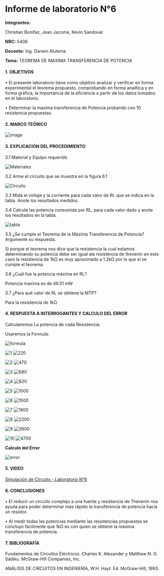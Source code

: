 # Informe de laboratorio N°6

**Integrantes:**

Christian Bonifaz, Jean Jacome, Kevin Sandoval

**NRC:** 5406

**Docente:** Ing. Darwin Alulema

**Tema:** TEOREMA DE MAXIMA TRANSFERENCIA DE POTENCIA

#### 1. OBJETIVOS 

•	El presente laboratorio tiene como objetivo analizar y verificar en forma experimental el teorema propuesto, comprobando en forma analítica y en forma gráfica, la importancia de la eficiencia a partir de los datos tomados en el laboratorio.

• Determinar la maxima transferencia de Potencia probando con 10 resistencia propuestas.

#### 2. MARCO TEÓRICO 

![image](https://user-images.githubusercontent.com/85208164/127431823-13ddadca-d2d6-48c0-86cc-dcf57c6158fc.png)


#### 3. EXPLICACIÓN DEL PROCEDIMIENTO

3.1 Material y Equipo requerido

![Materiales](https://user-images.githubusercontent.com/84586968/127574955-e0f767f8-0188-474c-b286-18ba7d8b5dcb.PNG)

3.2 Arme el circuito que se muestra en la figura 6.1

![Circuito](https://user-images.githubusercontent.com/84586968/127574957-76644fd9-b2c7-4f0b-bbc2-93e0e8b8937c.PNG)

3.3 Mida el voltaje y la corriente para cada valor de RL que se indica en la tabla. Anote los resultados medidos.

3.4 Calcule las potencia consumida por RL, para cada valor dado y anote los resultados en la tabla.

![tabla](https://user-images.githubusercontent.com/84586968/127574953-4f88d659-8047-4863-b21e-b0c9671773b2.PNG)

3.5 ¿Se cumple el Teorema de la Máxima Transferencia de Potencia? Argumente su respuesta.

Si porque el teorema nos dice que la resistencia la cual estamos determinando su potencia debe ser igual ala resistencia de thevenin en este caso la resistencia de 1kΩ es muy aproximado a 1.2kΩ por lo que si se cumple el teorema.

3.6 ¿Cuál fue la potencia máxima en RL?

Potencia maxima es de 46.51 mW

3.7 ¿Para qué valor de RL se obtiene la MTP?

Para la resistencia de 1kΩ

#### 4. RESPUESTA A INTERROGANTES Y CALCULO DEL ERROR
Calcularemos La potencia de cada Resistencia.

Usaremos la Formula:

![formula](https://user-images.githubusercontent.com/84586968/127576434-17243910-a258-486f-9473-6e69c0e00c48.PNG)


![1](https://user-images.githubusercontent.com/84586968/127574971-32188ba7-37af-4b7b-80e9-bd6b94ad0505.PNG)
![220](https://user-images.githubusercontent.com/84586968/127574947-4aee628f-9659-4a65-8216-0c2bacc06f29.PNG)

![2](https://user-images.githubusercontent.com/84586968/127574973-f9c0337d-25b8-40a4-8c17-0c6b1bfcd45f.PNG)
![470](https://user-images.githubusercontent.com/84586968/127574950-c6432948-554c-4fe0-a5ed-a0c93bd49d64.PNG)

![3](https://user-images.githubusercontent.com/84586968/127574974-ca2863c5-a6ce-4a14-95d4-05f9ddf5e7d9.PNG)
![680](https://user-images.githubusercontent.com/84586968/127574952-ea9ee70a-0cf3-4e30-a98e-f1b9e8f1d867.PNG)

![4](https://user-images.githubusercontent.com/84586968/127574976-bb7fe1ab-5e0f-41f4-9cc9-b81c0f688452.PNG)
![820](https://user-images.githubusercontent.com/84586968/127574954-971151c3-732d-4e27-9ee8-2fcda947d09f.PNG)

![5](https://user-images.githubusercontent.com/84586968/127574977-14ed5a06-1852-47ce-880a-3e89e1157aeb.PNG)
![1000](https://user-images.githubusercontent.com/84586968/127574956-7cb493bc-72ea-420c-84b8-08083b651d3f.PNG)

![6](https://user-images.githubusercontent.com/84586968/127574978-bd769558-7fcc-41f9-8b69-005560b0d86f.PNG)
![1500](https://user-images.githubusercontent.com/84586968/127574958-40168d48-228d-49d4-a0a3-4058dd89f7b3.PNG)

![7](https://user-images.githubusercontent.com/84586968/127574979-e4feaddb-eb91-42e5-b15a-6e63e329c696.PNG)
![1800](https://user-images.githubusercontent.com/84586968/127574959-84d94f16-a198-4eb3-93c3-f6c7273ba0e2.PNG)

![8](https://user-images.githubusercontent.com/84586968/127574981-7c01f08a-480f-4785-bbdb-0fdd8228f1c5.PNG)
![2200](https://user-images.githubusercontent.com/84586968/127574960-736d3645-598f-4f34-9c7c-0bb558df7fd7.PNG)

![9](https://user-images.githubusercontent.com/84586968/127574983-3dc94e65-b698-4708-9f14-a2b3812e788d.PNG)
![3900](https://user-images.githubusercontent.com/84586968/127574944-d72f6b1b-a975-42bf-b33b-2d6b53820e80.PNG)

![10](https://user-images.githubusercontent.com/84586968/127574970-0f9a38f5-174c-46f8-a14c-44188a966cb7.PNG)
![4700](https://user-images.githubusercontent.com/84586968/127574948-f5f9c2d1-f28e-4500-9e1f-dfefd3a91b33.PNG)

**Calculo del Error**

![error](https://user-images.githubusercontent.com/84586968/127574951-d0569612-20af-4dce-8c0f-1560e2dd9b76.PNG)

#### 5. VIDEO

[Simulación de Circuito - Laboratorio N°6](https://youtu.be/SFSP9qpPOiE "Simulación de Circuito - Laboratorio N°6")

#### 6. CONCLUSIONES 

•	El reducir un circuito complejo a una fuente y resistencia de Thévenin nos ayuda para poder determinar más rápido la transferencia de potencia hacia un resistor.

•	Al medir todas las potencias mediante las resistencias propuestas se concluyo facilmente que 1kΩ es con quien se obtiene la maxima transferencia de potencia.


#### 7. BIBLIOGRAFÍA

Fundamentos de Circuitos Eléctricos. Charles K. Alexander y Matthew N. O. Sadiku. McGraw-Hill Companies, Inc.

ANÁLISIS DE CIRCUITOS EN INGENIERÍA, W.H. Hayt. Ed. McGraw-Hill, 1993.
